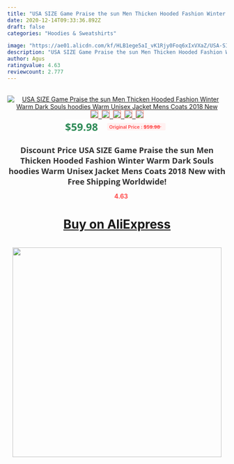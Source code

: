 ```yaml
---
title: "USA SIZE Game Praise the sun Men Thicken Hooded Fashion Winter Warm Dark Souls hoodies Warm Unisex Jacket Mens Coats 2018 New"
date: 2020-12-14T09:33:36.892Z
draft: false
categories: "Hoodies & Sweatshirts"

image: "https://ae01.alicdn.com/kf/HLB1ege5aI_vK1Rjy0Foq6xIxVXaZ/USA-SIZE-Game-Praise-the-sun-Men-Thicken-Hooded-Fashion-Winter-Warm-Dark-Souls-hoodies-Warm.jpg"
description: "USA SIZE Game Praise the sun Men Thicken Hooded Fashion Winter Warm Dark Souls hoodies Warm Unisex Jacket Mens Coats 2018 New"
author: Agus
ratingvalue: 4.63
reviewcount: 2.777
---
```

<br>
<div style="text-align: center;">
<a href="https://s.click.aliexpress.com/e/_AbPoJL" target="_blank" rel="nofollow noopener noreferrer"><img alt="USA SIZE Game Praise the sun Men Thicken Hooded Fashion Winter Warm Dark Souls hoodies Warm Unisex Jacket Mens Coats 2018 New" class="magnifier-image" src="https://ae01.alicdn.com/kf/HLB1ege5aI_vK1Rjy0Foq6xIxVXaZ/USA-SIZE-Game-Praise-the-sun-Men-Thicken-Hooded-Fashion-Winter-Warm-Dark-Souls-hoodies-Warm.jpg_640x640.jpg">
<br>
<img style="border:1px solid salmon" src="https://ae01.alicdn.com/kf/HLB1ege5aI_vK1Rjy0Foq6xIxVXaZ/USA-SIZE-Game-Praise-the-sun-Men-Thicken-Hooded-Fashion-Winter-Warm-Dark-Souls-hoodies-Warm.jpg_120x120.jpg">&nbsp;&nbsp;<img style="border:1px solid salmon" src="https://ae01.alicdn.com/kf/HTB1pBaHdAOWBuNjSsppq6xPgpXaI/USA-SIZE-Game-Praise-the-sun-Men-Thicken-Hooded-Fashion-Winter-Warm-Dark-Souls-hoodies-Warm.jpg_120x120.jpg">&nbsp;&nbsp;<img style="border:1px solid salmon" src="https://ae01.alicdn.com/kf/HTB1dTYnaS8YBeNkSnb4q6yevFXaf/USA-SIZE-Game-Praise-the-sun-Men-Thicken-Hooded-Fashion-Winter-Warm-Dark-Souls-hoodies-Warm.jpg_120x120.jpg">&nbsp;&nbsp;<img style="border:1px solid salmon" src="_120x120.jpg">&nbsp;&nbsp;<img style="border:1px solid salmon" src="https://ae01.alicdn.com/kf/HTB1a05udAKWBuNjy1zjq6AOypXaV/USA-SIZE-Game-Praise-the-sun-Men-Thicken-Hooded-Fashion-Winter-Warm-Dark-Souls-hoodies-Warm.jpg_120x120.jpg"></a></div><br0>
<div style="text-align: center;"><span style="background-color: white; border: 0px; box-sizing: border-box; color: seagreen; display: inline-block; font-family: &quot;open sans&quot; , &quot;arial&quot; , &quot;helvetica&quot; , sans-serif , &quot;heiti&quot;; font-size: 24px; font-stretch: inherit; font-weight: 700; line-height: inherit; margin: 0px 10px 0px 0px; padding: 0px; vertical-align: middle;">$59.98 </span>
<span style="background: rgb(255 , 241 , 241); border-radius: 3px; border: 0px; box-sizing: border-box; color: #ff4747; display: inline-block; font-family: inherit; font-size: 12px; font-stretch: inherit; font-style: inherit; font-variant: inherit; font-weight: 600; line-height: inherit; margin: 0px; padding: 2px 5px; transform: scale(0.9); vertical-align: middle;">Original Price : <b style="text-decoration: line-through;">$59.98 </b> &nbsp;&nbsp;</span></div>
<h1 style="color: #333333; display: inline-block; font-family: &quot;open sans&quot; , &quot;arial&quot; , &quot;helvetica&quot; , sans-serif , &quot;heiti&quot;; font-size: 18px; font-stretch: inherit; font-weight: 700; text-align: center;">Discount Price USA SIZE Game Praise the sun Men Thicken Hooded Fashion Winter Warm Dark Souls hoodies Warm Unisex Jacket Mens Coats 2018 New with Free Shipping Worldwide!</h1>
<div style="color: #ff4747; text-align: center;">
<img src="https://4.bp.blogspot.com/-M0ZcTcb-5uY/XleCXlxnR4I/AAAAAAAAAEc/OrjgMkXV1oMQFaCRZj5HQwOCBcu3w1FegCPcBGAYYCw/s1600/star.png" style="height: 15px;">&nbsp;<b>4.63</b></div>
<div class="button_cont" align="center"><a class="buynow_a" href="https://s.click.aliexpress.com/e/_AbPoJL" target="_blank" rel="nofollow noopener noreferrer"><H1>Buy on AliExpress</H1></a></div><br>
<div class="separator" style="clear: both; text-align: center;">
<img src="https://lh3.googleusercontent.com/-pTy5HemUv9M/XlePHvY0dAI/AAAAAAAAAE4/0nX5iRUoIWY8eMW9Dpxeirr157OZliDIgCLcBGAsYHQ/s1600/badge.gif" width="480">
</div>
